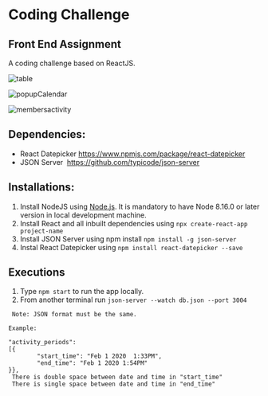 # Coding Challenge
## Front End Assignment

A coding challenge based on ReactJS. 

![table](https://user-images.githubusercontent.com/41993796/83009076-cd845700-a033-11ea-8bb5-518902bb6c89.png)

![popupCalendar](https://user-images.githubusercontent.com/41993796/83009133-e12fbd80-a033-11ea-83b8-0b749d9768eb.png)

![membersactivity](https://user-images.githubusercontent.com/41993796/83009160-eab92580-a033-11ea-8864-fd7fe34bf1f8.png)

## Dependencies:
- React Datepicker https://www.npmjs.com/package/react-datepicker
- JSON Server  https://github.com/typicode/json-server

## Installations:
1. Install NodeJS using [Node.js](https://nodejs.org/en/). It is mandatory to have Node 8.16.0 or later version in local development machine. 
2. Install React and all inbuilt dependencies using ``` npx create-react-app project-name ```
3. Install JSON Server using npm install ``` npm install -g json-server ```
4. Instal React Datepicker using ``` npm install react-datepicker --save ```

## Executions
1. Type ```npm start``` to run the app locally.
2. From another terminal run ```json-server --watch db.json --port 3004 ```

``` Note: JSON format must be the same.```

```
Example:

"activity_periods":
[{
		"start_time": "Feb 1 2020  1:33PM",
		"end_time": "Feb 1 2020 1:54PM" 
}},
 There is double space between date and time in "start_time"
 There is single space between date and time in "end_time"
 ```


